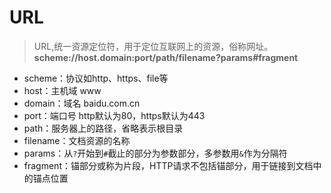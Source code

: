 # URL
> URL,统一资源定位符，用于定位互联网上的资源，俗称网址。
**scheme://host.domain:port/path/filename?params#fragment**
- scheme：协议如http、https、file等
- host：主机域 www
- domain：域名 baidu.com.cn
- port：端口号 http默认为80，https默认为443
- path：服务器上的路径，省略表示根目录
- filename：文档资源的名称
- params：从`?`开始到`#`截止的部分为参数部分，多参数用`&`作为分隔符
- fragment：锚部分或称为片段，HTTP请求不包括锚部分，用于链接到文档中的锚点位置